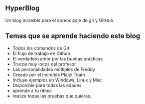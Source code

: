 ## HyperBlog
Un blog increible para el aprendizaje de git y GitHub

## Temas que se aprende haciendo este blog

* Todos los comandos de Git
* El flujo de trabajo en Github
* El verdadero amor por las buenas prácticas
* Trucos muy locos del profesor
* Las personalidades múltiples de Freddy
* Creado por el increíble Platzi Team
* Incluye ejemplos en Windows, Linux y Mac
* Disponible para todas las edades
* aprende a tu ritmo.
* realiza todas las pruebas que quieras.
